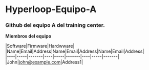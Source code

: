 # Hyperloop-Equipo-A

### Github del equipo A del training center.


**Miembros del equipo**

|Software|Firmware|Hardwware|
|Name|Email|Address|Name|Email|Address|Name|Email|Address|          
|----|-----|-------|----|-----|-------|----|-----|-------|        
|John|john@example.com|Address1|